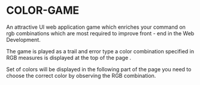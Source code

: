 # COLOR-GAME

An attractive UI web application game which enriches your command on rgb combinations which are most required to improve front - end in the Web Development.

The game is played as a trail and error type a color combination specified in RGB measures is displayed at the top of the page .

Set of colors will be displayed in the following part of the page you need to choose the correct color by observing the RGB combination.
